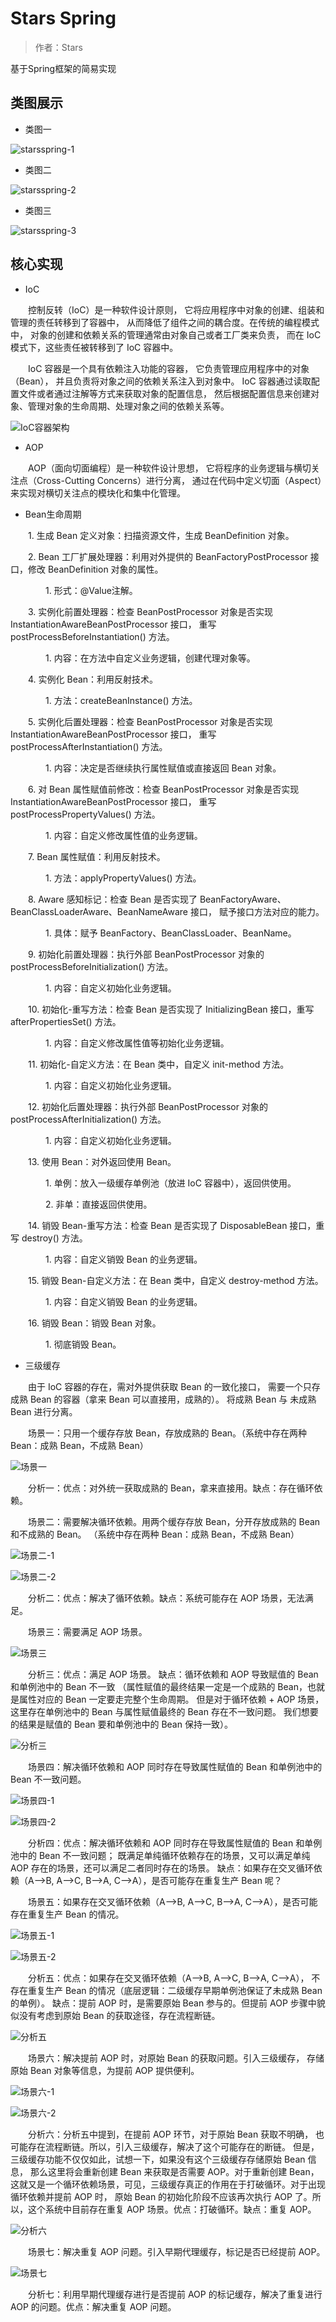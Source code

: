 # Stars Spring

> 作者：Stars

基于Spring框架的简易实现


## 类图展示

- 类图一

![starsspring-1](https://github.com/stars-coding/starsspring/blob/master/image/starsspring-1.png)

- 类图二

![starsspring-2](https://github.com/stars-coding/starsspring/blob/master/image/starsspring-2.png)

- 类图三

![starsspring-3](https://github.com/stars-coding/starsspring/blob/master/image/starsspring-3.png)


## 核心实现

- IoC

&emsp;&emsp;控制反转（IoC）是一种软件设计原则，
它将应用程序中对象的创建、组装和管理的责任转移到了容器中，
从而降低了组件之间的耦合度。在传统的编程模式中，
对象的创建和依赖关系的管理通常由对象自己或者工厂类来负责，
而在 IoC 模式下，这些责任被转移到了 IoC 容器中。

&emsp;&emsp;IoC 容器是一个具有依赖注入功能的容器，
它负责管理应用程序中的对象（Bean），
并且负责将对象之间的依赖关系注入到对象中。
IoC 容器通过读取配置文件或者通过注解等方式来获取对象的配置信息，
然后根据配置信息来创建对象、管理对象的生命周期、处理对象之间的依赖关系等。

![IoC容器架构](https://github.com/stars-coding/starsspring/blob/master/image/IoC容器架构.png)

- AOP

&emsp;&emsp;AOP（面向切面编程）是一种软件设计思想，
它将程序的业务逻辑与横切关注点（Cross-Cutting Concerns）进行分离，
通过在代码中定义切面（Aspect）来实现对横切关注点的模块化和集中化管理。

- Bean生命周期

&emsp;&emsp;1. 生成 Bean 定义对象：扫描资源文件，生成 BeanDefinition 对象。

&emsp;&emsp;2. Bean 工厂扩展处理器：利用对外提供的 BeanFactoryPostProcessor 接口，修改 BeanDefinition 对象的属性。

&emsp;&emsp;&emsp;&emsp;1. 形式：@Value注解。

&emsp;&emsp;3. 实例化前置处理器：检查 BeanPostProcessor 对象是否实现 InstantiationAwareBeanPostProcessor 接口，
重写 postProcessBeforeInstantiation() 方法。

&emsp;&emsp;&emsp;&emsp;1. 内容：在方法中自定义业务逻辑，创建代理对象等。

&emsp;&emsp;4. 实例化 Bean：利用反射技术。

&emsp;&emsp;&emsp;&emsp;1. 方法：createBeanInstance() 方法。

&emsp;&emsp;5. 实例化后置处理器：检查 BeanPostProcessor 对象是否实现 InstantiationAwareBeanPostProcessor 接口，
重写 postProcessAfterInstantiation() 方法。

&emsp;&emsp;&emsp;&emsp;1. 内容：决定是否继续执行属性赋值或直接返回 Bean 对象。

&emsp;&emsp;6. 对 Bean 属性赋值前修改：检查 BeanPostProcessor 对象是否实现 InstantiationAwareBeanPostProcessor 接口，
重写 postProcessPropertyValues() 方法。

&emsp;&emsp;&emsp;&emsp;1. 内容：自定义修改属性值的业务逻辑。

&emsp;&emsp;7. Bean 属性赋值：利用反射技术。

&emsp;&emsp;&emsp;&emsp;1. 方法：applyPropertyValues() 方法。

&emsp;&emsp;8. Aware 感知标记：检查 Bean 是否实现了 BeanFactoryAware、BeanClassLoaderAware、BeanNameAware 接口，
赋予接口方法对应的能力。

&emsp;&emsp;&emsp;&emsp;1. 具体：赋予 BeanFactory、BeanClassLoader、BeanName。

&emsp;&emsp;9. 初始化前置处理器：执行外部 BeanPostProcessor 对象的 postProcessBeforeInitialization() 方法。

&emsp;&emsp;&emsp;&emsp;1. 内容：自定义初始化业务逻辑。

&emsp;&emsp;10. 初始化-重写方法：检查 Bean 是否实现了 InitializingBean 接口，重写 afterPropertiesSet() 方法。

&emsp;&emsp;&emsp;&emsp;1. 内容：自定义修改属性值等初始化业务逻辑。

&emsp;&emsp;11. 初始化-自定义方法：在 Bean 类中，自定义 init-method 方法。

&emsp;&emsp;&emsp;&emsp;1. 内容：自定义初始化业务逻辑。

&emsp;&emsp;12. 初始化后置处理器：执行外部 BeanPostProcessor 对象的 postProcessAfterInitialization() 方法。

&emsp;&emsp;&emsp;&emsp;1. 内容：自定义初始化业务逻辑。

&emsp;&emsp;13. 使用 Bean：对外返回使用 Bean。

&emsp;&emsp;&emsp;&emsp;1. 单例：放入一级缓存单例池（放进 IoC 容器中），返回供使用。

&emsp;&emsp;&emsp;&emsp;2. 非单：直接返回供使用。

&emsp;&emsp;14. 销毁 Bean-重写方法：检查 Bean 是否实现了 DisposableBean 接口，重写 destroy() 方法。

&emsp;&emsp;&emsp;&emsp;1. 内容：自定义销毁 Bean 的业务逻辑。

&emsp;&emsp;15. 销毁 Bean-自定义方法：在 Bean 类中，自定义 destroy-method 方法。

&emsp;&emsp;&emsp;&emsp;1. 内容：自定义销毁 Bean 的业务逻辑。

&emsp;&emsp;16. 销毁 Bean：销毁 Bean 对象。

&emsp;&emsp;&emsp;&emsp;1. 彻底销毁 Bean。

- 三级缓存

&emsp;&emsp;由于 IoC 容器的存在，需对外提供获取 Bean 的一致化接口，
需要一个只存成熟 Bean 的容器（拿来 Bean 可以直接用，成熟的）。
将成熟 Bean 与 未成熟 Bean 进行分离。

&emsp;&emsp;场景一：只用一个缓存存放 Bean，存放成熟的 Bean。（系统中存在两种 Bean：成熟 Bean，不成熟 Bean）

![场景一](https://github.com/stars-coding/starsspring/blob/master/image/场景一.png)

&emsp;&emsp;分析一：优点：对外统一获取成熟的 Bean，拿来直接用。缺点：存在循环依赖。

&emsp;&emsp;场景二：需要解决循环依赖。用两个缓存存放 Bean，分开存放成熟的 Bean 和不成熟的 Bean。
（系统中存在两种 Bean：成熟 Bean，不成熟 Bean）

![场景二-1](https://github.com/stars-coding/starsspring/blob/master/image/场景二-1.png)

![场景二-2](https://github.com/stars-coding/starsspring/blob/master/image/场景二-2.png)

&emsp;&emsp;分析二：优点：解决了循环依赖。缺点：系统可能存在 AOP 场景，无法满足。

&emsp;&emsp;场景三：需要满足 AOP 场景。

![场景三](https://github.com/stars-coding/starsspring/blob/master/image/场景三.png)

&emsp;&emsp;分析三：优点：满足 AOP 场景。
缺点：循环依赖和 AOP 导致赋值的 Bean 和单例池中的 Bean 不一致
（属性赋值的最终结果一定是一个成熟的 Bean，也就是属性对应的 Bean 一定要走完整个生命周期。
但是对于循环依赖 + AOP 场景，这里存在单例池中的 Bean 与属性赋值最终的 Bean 存在不一致问题。
我们想要的结果是赋值的 Bean 要和单例池中的 Bean 保持一致）。

![分析三](https://github.com/stars-coding/starsspring/blob/master/image/分析三.png)

&emsp;&emsp;场景四：解决循环依赖和 AOP 同时存在导致属性赋值的 Bean 和单例池中的 Bean 不一致问题。

![场景四-1](https://github.com/stars-coding/starsspring/blob/master/image/场景四-1.png)

![场景四-2](https://github.com/stars-coding/starsspring/blob/master/image/场景四-2.png)

&emsp;&emsp;分析四：优点：解决循环依赖和 AOP 同时存在导致属性赋值的 Bean 和单例池中的 Bean 不一致问题；
既满足单纯循环依赖存在的场景，又可以满足单纯 AOP 存在的场景，还可以满足二者同时存在的场景。
缺点：如果存在交叉循环依赖（A-->B, A-->C, B-->A, C-->A），是否可能存在重复生产 Bean 呢？

&emsp;&emsp;场景五：如果存在交叉循环依赖（A-->B, A-->C, B-->A, C-->A），是否可能存在重复生产 Bean 的情况。

![场景五-1](https://github.com/stars-coding/starsspring/blob/master/image/场景五-1.png)

![场景五-2](https://github.com/stars-coding/starsspring/blob/master/image/场景五-2.png)

&emsp;&emsp;分析五：优点：如果存在交叉循环依赖（A-->B, A-->C, B-->A, C-->A），
不存在重复生产 Bean 的情况（底层逻辑：二级缓存早期单例池保证了未成熟 Bean 的单例）。
缺点：提前 AOP 时，是需要原始 Bean 参与的。但提前 AOP 步骤中貌似没有考虑到原始 Bean 的获取途径，存在流程断链。

![分析五](https://github.com/stars-coding/starsspring/blob/master/image/分析五.png)

&emsp;&emsp;场景六：解决提前 AOP 时，对原始 Bean 的获取问题。引入三级缓存，
存储原始 Bean 对象等信息，为提前 AOP 提供便利。

![场景六-1](https://github.com/stars-coding/starsspring/blob/master/image/场景六-1.png)

![场景六-2](https://github.com/stars-coding/starsspring/blob/master/image/场景六-2.png)

&emsp;&emsp;分析六：分析五中提到，在提前 AOP 环节，对于原始 Bean 获取不明确，
也可能存在流程断链。所以，引入三级缓存，解决了这个可能存在的断链。
但是，三级缓存功能不仅仅如此，试想一下，如果没有这个三级缓存存储原始 Bean 信息，
那么这里将会重新创建 Bean 来获取是否需要 AOP。对于重新创建 Bean，
这就又是一个循环依赖场景，可见，三级缓存真正的作用在于打破循环。对于出现循环依赖并提前 AOP 时，
原始 Bean 的初始化阶段不应该再次执行 AOP 了。所以，这个系统中目前存在重复 AOP 场景。优点：打破循环。缺点：重复 AOP。

![分析六](https://github.com/stars-coding/starsspring/blob/master/image/分析六.png)

&emsp;&emsp;场景七：解决重复 AOP 问题。引入早期代理缓存，标记是否已经提前 AOP。

![场景七](https://github.com/stars-coding/starsspring/blob/master/image/场景七.png)

&emsp;&emsp;分析七：利用早期代理缓存进行是否提前 AOP 的标记缓存，解决了重复进行 AOP 的问题。优点：解决重复 AOP 问题。
